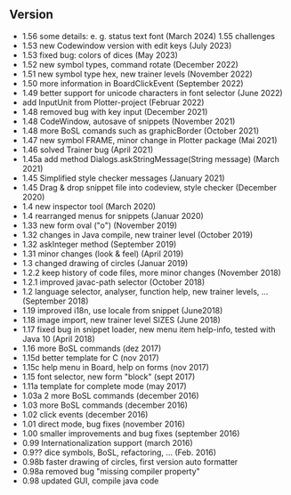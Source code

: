 ## Version 

- 1.56 some details: e. g. status text font (March 2024)
  1.55 challenges
- 1.53 new Codewindow version with edit keys (July 2023)
- 1.53 fixed bug: colors of dices (May 2023)
- 1.52 new symbol types, command rotate (December 2022)
- 1.51 new symbol type hex, new trainer levels (November 2022)
- 1.50 more information in BoardClickEvent (September 2022)
- 1.49 better support for unicode characters in font selector (June 2022)
- add InputUnit from Plotter-project (Februar 2022)
- 1.48 removed bug with key input (December 2021)
- 1.48 CodeWindow, autosave of snippets (November 2021)
- 1.48 more BoSL comands such as graphicBorder  (October 2021)
- 1.47 new symbol FRAME, minor change in Plotter package  (Mai 2021)
- 1.46 solved Trainer bug  (April 2021)
- 1.45a add method Dialogs.askStringMessage(String message)  (March 2021)
- 1.45 Simplified style checker messages (January 2021)
- 1.45 Drag & drop snippet file into codeview, style checker (December 2020)
- 1.4 new inspector tool (March 2020)
- 1.4 rearranged menus for snippets (Januar 2020)
- 1.33 new form oval ("o") (November 2019)
- 1.32 changes in Java compile, new trainer level (October 2019)
- 1.32 askInteger method (September 2019)
- 1.31 minor changes (look & feel) (April 2019)
- 1.3 changed drawing of circles (Januar 2019)
- 1.2.2 keep history of code files, more minor changes (November 2018)
- 1.2.1 improved javac-path selector (October 2018)
- 1.2 language selector, analyser, function help, new trainer levels, ... (September 2018)
- 1.19 improved i18n, use locale from snippet (June2018)   
- 1.18 image import, new trainer level SIZES (June 2018) 
- 1.17 fixed bug in snippet loader, new menu item help-info, tested with Java 10 (April 2018) 
- 1.16 more BoSL commands (dez 2017) 
- 1.15d better template for C (nov 2017)
- 1.15c help menu in Board, help on forms (nov 2017)
- 1.15  font selector, new form "block" (sept 2017)
- 1.11a template for complete mode (may 2017)
- 1.03a 2 more BoSL commands (december 2016)
- 1.03 more BoSL commands (december 2016)
- 1.02 click events (december 2016)
- 1.01 direct mode, bug fixes (november 2016)
- 1.00 smaller improvements and bug fixes (september 2016)
- 0.99 Internationalization support (march 2016)
- 0.9?? dice symbols, BoSL, refactoring, ... (Feb. 2016)
- 0.98b  faster drawing of circles, first version auto formatter
- 0.98a  removed bug "missing compiler property"
- 0.98   updated GUI, compile java code 
